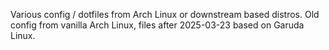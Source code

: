 Various config / dotfiles from Arch Linux or downstream based distros.
Old config from vanilla Arch Linux, files after 2025-03-23 based on Garuda Linux.

